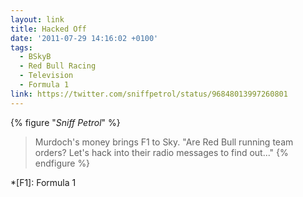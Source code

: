 ```yaml
---
layout: link
title: Hacked Off
date: '2011-07-29 14:16:02 +0100'
tags:
  - BSkyB
  - Red Bull Racing
  - Television
  - Formula 1
link: https://twitter.com/sniffpetrol/status/96848013997260801
---
```

{% figure "<cite>Sniff Petrol</cite>" %}
> Murdoch's money brings F1 to Sky. "Are Red Bull running team orders? Let's hack into their radio messages to find out..."
{% endfigure %}

*[F1]: Formula 1
